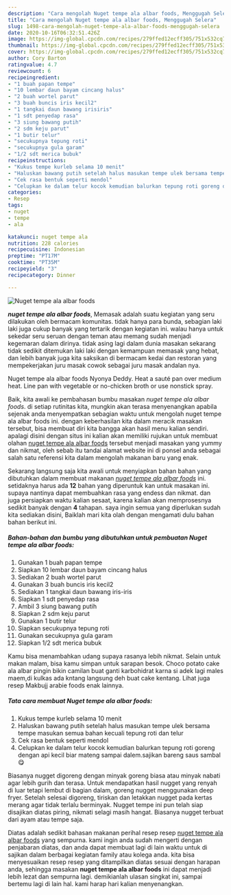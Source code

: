 ```yaml
---
description: "Cara mengolah Nuget tempe ala albar foods, Menggugah Selera"
title: "Cara mengolah Nuget tempe ala albar foods, Menggugah Selera"
slug: 1498-cara-mengolah-nuget-tempe-ala-albar-foods-menggugah-selera
date: 2020-10-16T06:32:51.426Z
image: https://img-global.cpcdn.com/recipes/279ffed12ecff305/751x532cq70/nuget-tempe-ala-albar-foods-foto-resep-utama.jpg
thumbnail: https://img-global.cpcdn.com/recipes/279ffed12ecff305/751x532cq70/nuget-tempe-ala-albar-foods-foto-resep-utama.jpg
cover: https://img-global.cpcdn.com/recipes/279ffed12ecff305/751x532cq70/nuget-tempe-ala-albar-foods-foto-resep-utama.jpg
author: Cory Barton
ratingvalue: 4.7
reviewcount: 6
recipeingredient:
- "1 buah papan tempe"
- "10 lembar daun bayam cincang halus"
- "2 buah wortel parut"
- "3 buah buncis iris kecil2"
- "1 tangkai daun bawang irisiris"
- "1 sdt penyedap rasa"
- "3 siung bawang putih"
- "2 sdm keju parut"
- "1 butir telur"
- "secukupnya tepung roti"
- "secukupnya gula garam"
- "1/2 sdt merica bubuk"
recipeinstructions:
- "Kukus tempe kurleb selama 10 menit"
- "Haluskan bawang putih setelah halus masukan tempe ulek bersama tempe masukan semua bahan kecuali tepung roti dan telur"
- "Cek rasa bentuk seperti mendol"
- "Celupkan ke dalam telur kocok kemudian balurkan tepung roti goreng dengan api kecil biar mateng sampai dalem.sajikan bareng saus sambal 😋"
categories:
- Resep
tags:
- nuget
- tempe
- ala

katakunci: nuget tempe ala 
nutrition: 228 calories
recipecuisine: Indonesian
preptime: "PT17M"
cooktime: "PT35M"
recipeyield: "3"
recipecategory: Dinner

---
```



![Nuget tempe ala albar foods](https://img-global.cpcdn.com/recipes/279ffed12ecff305/751x532cq70/nuget-tempe-ala-albar-foods-foto-resep-utama.jpg)

<b><i>nuget tempe ala albar foods</i></b>, Memasak adalah suatu kegiatan yang seru dilakukan oleh bermacam komunitas. tidak hanya para bunda, sebagian laki laki juga cukup banyak yang tertarik dengan kegiatan ini. walau hanya untuk sekedar seru seruan dengan teman atau memang sudah menjadi kegemaran dalam dirinya. tidak asing lagi dalam dunia masakan sekarang tidak sedikit ditemukan laki laki dengan kemampuan memasak yang hebat, dan lebih banyak juga kita saksikan di bermacam kedai dan restoran yang mempekerjakan juru masak cowok sebagai juru masak andalan nya.

Nuget tempe ala albar foods Nyonya Deddy. Heat a sauté pan over medium heat. Line pan with vegetable or no-chicken broth or use nonstick spray.

Baik, kita awali ke pembahasan bumbu masakan <i>nuget tempe ala albar foods</i>. di setiap rutinitas kita, mungkin akan terasa menyenangkan apabila sejenak anda menyempatkan sebagian waktu untuk mengolah nuget tempe ala albar foods ini. dengan keberhasilan kita dalam meracik masakan tersebut, bisa membuat diri kita bangga akan hasil menu kalian sendiri. apalagi disini dengan situs ini kalian akan memiliki rujukan untuk membuat olahan <u>nuget tempe ala albar foods</u> tersebut menjadi masakan yang yummy dan nikmat, oleh sebab itu tandai alamat website ini di ponsel anda sebagai salah satu referensi kita dalam mengolah makanan baru yang enak.


Sekarang langsung saja kita awali untuk menyiapkan bahan bahan yang dibutuhkan dalam membuat makanan <u><i>nuget tempe ala albar foods</i></u> ini. setidaknya harus ada <b>12</b> bahan yang diperuntuk kan untuk masakan ini. supaya nantinya dapat membuahkan rasa yang endess dan nikmat. dan juga persiapkan waktu kalian sesaat, karena kalian akan memprosesnya sedikit banyak dengan <b>4</b> tahapan. saya ingin semua yang diperlukan sudah kita sediakan disini, Baiklah mari kita olah dengan mengamati dulu bahan bahan berikut ini.

<!--inarticleads1-->

##### Bahan-bahan dan bumbu yang dibutuhkan untuk pembuatan Nuget tempe ala albar foods:

1. Gunakan 1 buah papan tempe
1. Siapkan 10 lembar daun bayam cincang halus
1. Sediakan 2 buah wortel parut
1. Gunakan 3 buah buncis iris kecil2
1. Sediakan 1 tangkai daun bawang iris-iris
1. Siapkan 1 sdt penyedap rasa
1. Ambil 3 siung bawang putih
1. Siapkan 2 sdm keju parut
1. Gunakan 1 butir telur
1. Siapkan secukupnya tepung roti
1. Gunakan secukupnya gula garam
1. Siapkan 1/2 sdt merica bubuk


Kamu bisa menambahkan udang supaya rasanya lebih nikmat. Selain untuk makan malam, bisa kamu simpan untuk sarapan besok. Choco potato cake ala albar pingin bikin camilan buat ganti karbohidrat karna si adek lagi males maem,di kulkas ada kntang langsung deh buat cake kentang. Lihat juga resep Makbujj arabie foods enak lainnya. 

<!--inarticleads2-->

##### Tata cara membuat Nuget tempe ala albar foods:

1. Kukus tempe kurleb selama 10 menit
1. Haluskan bawang putih setelah halus masukan tempe ulek bersama tempe masukan semua bahan kecuali tepung roti dan telur
1. Cek rasa bentuk seperti mendol
1. Celupkan ke dalam telur kocok kemudian balurkan tepung roti goreng dengan api kecil biar mateng sampai dalem.sajikan bareng saus sambal 😋


Biasanya nugget digoreng dengan minyak goreng biasa atau minyak nabati agar lebih gurih dan terasa. Untuk mendapatkan hasil nugget yang renyah di luar tetapi lembut di bagian dalam, goreng nugget menggunakan deep fryer. Setelah selesai digoreng, tiriskan dan letakkan nugget pada kertas merang agar tidak terlalu berminyak. Nugget tempe ini pun telah siap disajikan diatas piring, nikmati selagi masih hangat. Biasanya nugget terbuat dari ayam atau tempe saja. 

Diatas adalah sedikit bahasan makanan perihal resep resep <u>nuget tempe ala albar foods</u> yang sempurna. kami ingin anda sudah mengerti dengan penjabaran diatas, dan anda dapat membuat lagi di lain waktu untuk di sajikan dalam berbagai kegiatan family atau kolega anda. kita bisa menyesuaikan resep resep yang ditampilkan diatas sesuai dengan harapan anda, sehingga masakan <b>nuget tempe ala albar foods</b> ini dapat menjadi lebih lezat dan sempurna lagi. demikianlah ulasan singkat ini, sampai bertemu lagi di lain hal. kami harap hari kalian menyenangkan.
